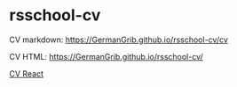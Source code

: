 # rsschool-cv

CV markdown: https://GermanGrib.github.io/rsschool-cv/cv

CV HTML: https://GermanGrib.github.io/rsschool-cv/

[CV React](https://GermanGrib.github.io/rsschool-cv/cvReact/)
